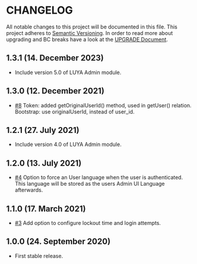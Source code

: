 # CHANGELOG

All notable changes to this project will be documented in this file. This project adheres to [Semantic Versioning](http://semver.org/).
In order to read more about upgrading and BC breaks have a look at the [UPGRADE Document](UPGRADE.md).

## 1.3.1 (14. December 2023)

+ Include version 5.0 of LUYA Admin module.

## 1.3.0 (12. December 2021)

+ [#8](https://github.com/luyadev/luya-module-admin-usertoken/pull/8) Token: added getOriginalUserId() method, used in getUser() relation. Bootstrap: use originalUserId, instead of user_id.

## 1.2.1 (27. July 2021)

+ Include version 4.0 of LUYA Admin module.

## 1.2.0 (13. July 2021)

+ [#4](https://github.com/luyadev/luya-module-admin-usertoken/pull/4) Option to force an User language when the user is authenticated. This language will be stored as the users Admin UI Language afterwards.

## 1.1.0 (17. March 2021)

+ [#3](https://github.com/luyadev/luya-module-admin-usertoken/pull/3) Add option to configure lockout time and login attempts.

## 1.0.0 (24. September 2020)

- First stable release.
